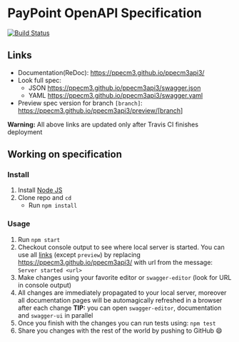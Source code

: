 # PayPoint OpenAPI Specification
[![Build Status](https://travis-ci.org/EazyCollectServices/EazyCollectAPIv3.svg?branch=master)](https://travis-ci.org/EazyCollectServices/EazyCollectAPIv3)

## Links

- Documentation(ReDoc): https://ppecm3.github.io/ppecm3api3/
- Look full spec:
    + JSON https://ppecm3.github.io/ppecm3api3/swagger.json
    + YAML https://ppecm3.github.io/ppecm3api3/swagger.yaml
- Preview spec version for branch `[branch]`: https://ppecm3.github.io/ppecm3api3/preview/[branch]

**Warning:** All above links are updated only after Travis CI finishes deployment

## Working on specification
### Install

1. Install [Node JS](https://nodejs.org/)
2. Clone repo and `cd`
    + Run `npm install`

### Usage

1. Run `npm start`
2. Checkout console output to see where local server is started. You can use all [links](#links) (except `preview`) by replacing https://ppecm3.github.io/ppecm3api3/ with url from the message: `Server started <url>`
3. Make changes using your favorite editor or `swagger-editor` (look for URL in console output)
4. All changes are immediately propagated to your local server, moreover all documentation pages will be automagically refreshed in a browser after each change
**TIP:** you can open `swagger-editor`, documentation and `swagger-ui` in parallel
5. Once you finish with the changes you can run tests using: `npm test`
6. Share you changes with the rest of the world by pushing to GitHub :smile:
